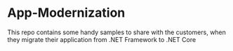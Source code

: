 # App-Modernization
This repo contains some handy samples to share with the customers, when they migrate their application from .NET Framework to .NET Core
